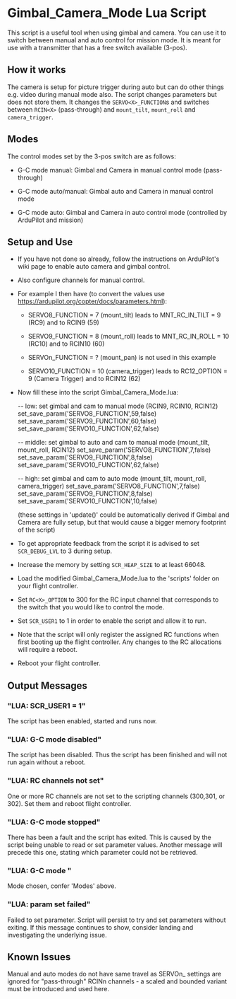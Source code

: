 # Gimbal_Camera_Mode Lua Script

This script is a useful tool when using gimbal and camera. You can use it to switch between manual
and auto control for mission mode. It is meant for use with a transmitter that has a free switch
available (3-pos).

## How it works

The camera is setup for picture trigger during auto but can do other things e.g. video during
manual mode also. The script changes parameters but does not store them.
It changes the `SERVO<X>_FUNCTION`s and switches between `RCIN<X>` (pass-through) and `mount_tilt`,
`mount_roll` and `camera_trigger`.

## Modes

The control modes set by the 3-pos switch are as follows:

- G-C mode manual: Gimbal and Camera in manual control mode (pass-through)

- G-C mode auto/manual: Gimbal auto and Camera in manual control mode

- G-C mode auto: Gimbal and Camera in auto control mode (controlled by ArduPilot and mission)

## Setup and Use

 - If you have not done so already, follow the instructions on ArduPilot's wiki page to enable auto camera and gimbal control.

 - Also configure channels for manual control.
 
 - For example I then have (to convert the values use https://ardupilot.org/copter/docs/parameters.html):

   - SERVO8_FUNCTION = 7 (mount_tilt)   leads to   MNT_RC_IN_TILT = 9 (RC9)     and to   RCIN9  (59)

   - SERVO9_FUNCTION = 8 (mount_roll)   leads to   MNT_RC_IN_ROLL = 10 (RC10)   and to   RCIN10 (60)

   - SERVOn_FUNCTION = ? (mount_pan)   is not used in this example

   - SERVO10_FUNCTION = 10 (camera_trigger)   leads to   RC12_OPTION = 9 (Camera Trigger)   and to   RCIN12 (62)

 - Now fill these into the script Gimbal_Camera_Mode.lua:

     -- low: set gimbal and cam to manual mode (RCIN9, RCIN10, RCIN12)
    set_save_param('SERVO8_FUNCTION',59,false)
    set_save_param('SERVO9_FUNCTION',60,false)
    set_save_param('SERVO10_FUNCTION',62,false)

     -- middle: set gimbal to auto and cam to manual mode (mount_tilt, mount_roll, RCIN12)
    set_save_param('SERVO8_FUNCTION',7,false)
    set_save_param('SERVO9_FUNCTION',8,false)
    set_save_param('SERVO10_FUNCTION',62,false)

     -- high: set gimbal and cam to auto mode (mount_tilt, mount_roll, camera_trigger)
    set_save_param('SERVO8_FUNCTION',7,false)
    set_save_param('SERVO9_FUNCTION',8,false)
    set_save_param('SERVO10_FUNCTION',10,false)

   (these settings in 'update()' could be automatically derived if Gimbal and Camera are fully setup, but
   that would cause a bigger memory footprint of the script)

 - To get appropriate feedback from the script it is advised to set `SCR_DEBUG_LVL` to 3 during setup.

 - Increase the memory by setting `SCR_HEAP_SIZE` to at least 66048.

 - Load the modified Gimbal_Camera_Mode.lua to the 'scripts' folder on your flight controller.

 - Set `RC<X>_OPTION` to 300 for the RC input channel that corresponds to the switch that you would like to control the mode.

 - Set `SCR_USER1` to 1 in order to enable the script and allow it to run.

 - Note that the script will only register the assigned RC functions when first booting up the flight controller.  Any changes to the RC allocations will require a reboot.

 - Reboot your flight controller.

## Output Messages

### "LUA: SCR_USER1 = 1"

The script has been enabled, started and runs now.

### "LUA: G-C mode disabled"

The script has been disabled. Thus the script has been finished and will not run again without a reboot.

### "LUA: RC channels not set"

One or more RC channels are not set to the scripting channels (300,301, or 302).  Set them and reboot flight controller.

### "LUA: G-C mode stopped"

There has been a fault and the script has exited.  This is caused by the script being unable to read or set parameter values.  Another message will precede this one, stating which parameter could not be retrieved.

### "LUA: G-C mode <X>"

Mode chosen, confer 'Modes' above.

### "LUA: param set failed"

Failed to set parameter.  Script will persist to try and set parameters without exiting.  If this message continues to show, consider landing and investigating the underlying issue.

## Known Issues

Manual and auto modes do not have same travel as SERVOn_ settings are ignored for "pass-through" RCINn channels - a scaled and bounded variant must be introduced and used here.
